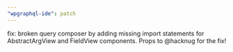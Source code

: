 ```yaml
---
"wpgraphql-ide": patch
---
```


fix: broken query composer by adding missing import statements for AbstractArgView and FieldView components. Props to @hacknug for the fix!
